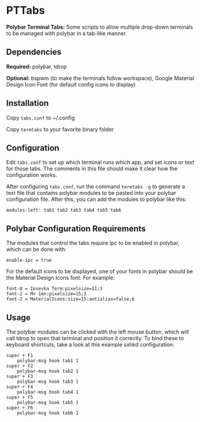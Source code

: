 # PTTabs

**Polybar Terminal Tabs:** Some scripts to allow multiple drop-down terminals to be managed with polybar in a tab-like manner.

## Dependencies

**Required:** polybar, tdrop

**Optional:** bspwm (to make the terminals follow workspace), Google Material Design Icon Font (for default config icons to display)

## Installation

Copy `tabs.conf` to ~/.config

Copy `termtabs` to your favorite binary folder

## Configuration

Edit `tabs.conf` to set up which terminal runs which app, and set icons or text for those tabs. The comments in this file should make it clear how the configuration works.

After configuring `tabs.conf`, run the command `termtabs -g` to generate a text file that contains polybar modules to be pasted into your polybar configuration file. After this, you can add the modules to polybar like this:

```
modules-left: tab1 tab2 tab3 tab4 tab5 tab6
```

## Polybar Configuration Requirements

The modules that control the tabs require ipc to be enabled in polybar, which can be done with:

```
enable-ipc = true
```

For the default icons to be displayed, one of your fonts in polybar should be the Material Design Icons font. For example:

```
font-0 = Iosevka Term:pixelsize=11;3
font-1 = M+ 1mn:pixelsize=15;3
font-2 = MaterialIcons:size=15:antialias=false;6
```

## Usage

The polybar modules can be clicked with the left mouse button, which will call tdrop to open that terminal and position it correctly. To bind these to keyboard shortcuts, take a look at this example sxhkd configuration:

```
super + F1
	polybar-msg hook tab1 1 
super + F2
	polybar-msg hook tab2 1 
super + F3
	polybar-msg hook tab3 1 
super + F4
	polybar-msg hook tab4 1 
super + F5
	polybar-msg hook tab5 1 
super + F6
	polybar-msg hook tab6 1 
```
